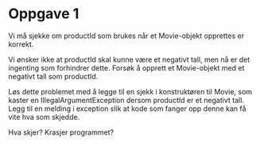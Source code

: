 # Oppgave 1
Vi må sjekke om productId som brukes når et Movie-objekt opprettes er korrekt.

Vi ønsker ikke at productId skal kunne være et negativt tall, men nå er det ingenting som forhindrer dette. Forsøk å opprett et Movie-objekt med et negativt tall som productId.

Løs dette problemet med å legge til en sjekk i konstruktøren til Movie, som kaster en IllegalArgumentException dersom productId er et negativt tall. Legg til en melding i exception slik at kode som fanger opp denne kan få vite hva som skjedde.

Hva skjer? Krasjer programmet?